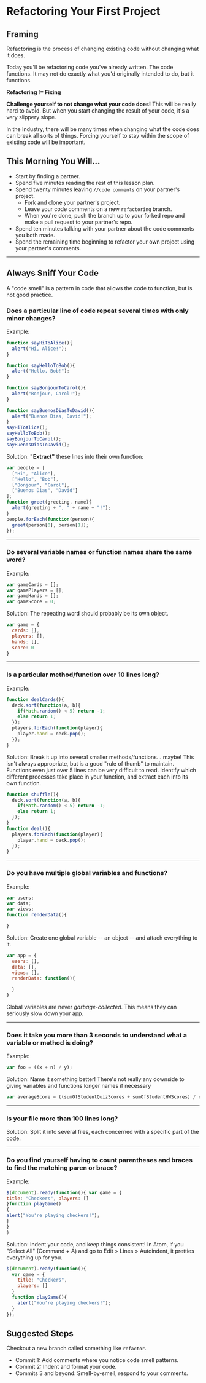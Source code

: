 # Refactoring Your First Project

## Framing

Refactoring is the process of changing existing code without changing what it does.

Today you'll be refactoring code you've already written. The code functions. It may not do exactly what you'd originally intended to do, but it functions.

**Refactoring != Fixing**

**Challenge yourself to not change what your code does!** This will be really hard to avoid. But when you start changing the result of your code, it's a very slippery slope.

In the Industry, there will be many times when changing what the code does can break all sorts of things. Forcing yourself to stay within the scope of existing code will be important.

## This Morning You Will...

* Start by finding a partner.
* Spend five minutes reading the rest of this lesson plan.
* Spend twenty minutes leaving `//code comments` on your partner's project.
  - Fork and clone your partner's project.
  - Leave your code comments on a new `refactoring` branch.
  - When you're done, push the branch up to your forked repo and make a pull request to your partner's repo.
* Spend ten minutes talking with your partner about the code comments you both made.
* Spend the remaining time beginning to refactor your own project using your partner's comments.

-----

## Always Sniff Your Code

A "code smell" is a pattern in code that allows the code to function, but is not good practice.

### Does a particular line of code repeat several times with only minor changes?

Example:

```js
function sayHiToAlice(){
  alert("Hi, Alice!");
}

function sayHelloToBob(){
  alert("Hello, Bob!");
}

function sayBonjourToCarol(){
  alert("Bonjour, Carol!");
}

function sayBuenosDiasToDavid(){
  alert("Buenos Dias, David!");
}
sayHiToAlice();
sayHelloToBob();
sayBonjourToCarol();
sayBuenosDiasToDavid();
```

Solution: **"Extract"** these lines into their own function:

```js
var people = [
  ["Hi", "Alice"],
  ["Hello", "Bob"],
  ["Bonjour", "Carol"],
  ["Buenos Dias", "David"]
];
function greet(greeting, name){
  alert(greeting + ", " + name + "!");
}
people.forEach(function(person){
  greet(person[0], person[1]);
});
```

---

### Do several variable names or function names share the same word?

Example:

```js
var gameCards = [];
var gamePlayers = [];
var gameHands = [];
var gameScore = 0;
```

Solution: The repeating word should probably be its own object.

```js
var game = {
  cards: [],
  players: [],
  hands: [],
  score: 0
}
```
---

### Is a particular method/function over 10 lines long?

Example:

```js
function dealCards(){
  deck.sort(function(a, b){
    if(Math.random() < 5) return -1;
    else return 1;
  });
  players.forEach(function(player){
    player.hand = deck.pop();
  });
}
```

Solution: Break it up into several smaller methods/functions... maybe! This isn't always appropriate, but is a good "rule of thumb" to maintain. Functions even just over 5 lines can be very difficult to read. Identify which different processes take place in your function, and extract each into its own function.

```js
function shuffle(){
  deck.sort(function(a, b){
    if(Math.random() < 5) return -1;
    else return 1;
  });
}
function deal(){
  players.forEach(function(player){
    player.hand = deck.pop();
  });
}
```

---

### Do you have multiple global variables and functions?

Example:

```js
var users;
var data;
var views;
function renderData(){

}
```

Solution: Create one global variable -- an object -- and attach everything to it.

```js
var app = {
  users: [],
  data: [],
  views: [],
  renderData: function(){

  }
}
```

Global variables are never *garbage-collected*. This means they can seriously slow down your app.

---

### Does it take you more than 3 seconds to understand what a variable or method is doing?

Example:

```js
var foo = ((x + n) / y);
```

Solution: Name it something better! There's not really any downside to giving variables and functions longer names if necessary

```js
var averageScore = ((sumOfStudentQuizScores + sumOfStudentHWScores) / numStudents);
```

---

### Is your file more than 100 lines long?

Solution: Split it into several files, each concerned with a specific part of the code.

---

### Do you find yourself having to count parentheses and braces to find the matching paren or brace?

Example:

```js
$(document).ready(function(){ var game = {
title: "Checkers", players: []
}function playGame()
{
alert("You're playing checkers!");
}
}
)
```

Solution: Indent your code, and keep things consistent! In Atom, if you "Select All" (Command + A) and go to Edit > Lines > Autoindent, it pretties everything up for you.

```js
$(document).ready(function(){
  var game = {
    title: "Checkers",
    players: []
  }
  function playGame(){
    alert("You're playing checkers!");
  }
});
```

## Suggested Steps

Checkout a new branch called something like `refactor`.

- Commit 1: Add comments where you notice code smell patterns.
- Commit 2: Indent and format your code.
- Commits 3 and beyond: Smell-by-smell, respond to your comments.
